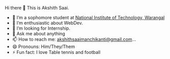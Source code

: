 Hi there 👋 This is Akshith Saai.

- 🌱 I’m a sophomore student at <a href="https://nitw.ac.in/">National Institute of Technology, Warangal</a>
- 👯 I’m enthusiastic about WebDev.
- 🤔 I’m looking for Internship.
- 💬 Ask me about anything
- 📫 How to reach me: akshithsaaimanchikanti@gmail.com...
- 😄 Pronouns: Him/They/Them
- ⚡ Fun fact: I love Table tennis and football
